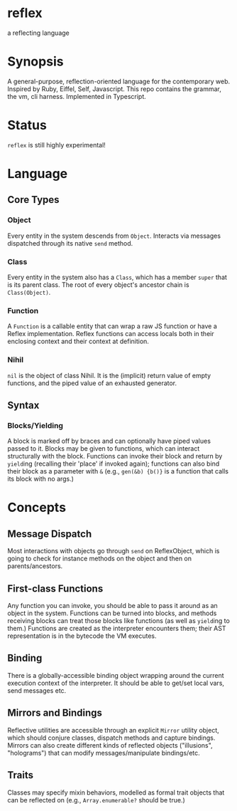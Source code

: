 # reflex
a reflecting language

# Synopsis
A general-purpose, reflection-oriented language for the contemporary web.
Inspired by Ruby, Eiffel, Self, Javascript.
This repo contains the grammar, the vm, cli harness.
Implemented in Typescript.

# Status
`reflex` is still highly experimental!

# Language
## Core Types
### Object
Every entity in the system descends from `Object`.
Interacts via messages dispatched through its native `send` method.
### Class
Every entity in the system also has a `Class`, which has a member `super` that is its parent class. The root of every object's ancestor chain is `Class(Object)`.
### Function
A `Function` is a callable entity that can wrap a raw JS function or have a Reflex implementation.
Reflex functions can access locals both in their enclosing context and their context at definition.
### Nihil
`nil` is the object of class Nihil.
It is the (implicit) return value of empty functions, and the piped value of an exhausted generator.
## Syntax
### Blocks/Yielding
A block is marked off by braces and can optionally have piped values passed to it.
Blocks may be given to functions, which can interact structurally with the block.
Functions can invoke their block and return by `yield`ing (recalling their 'place' if invoked again);
functions can also bind their block as a parameter with `&`
(e.g., `gen(&b) {b()}` is a function that calls its block with no args.)

# Concepts
## Message Dispatch
Most interactions with objects go through `send` on ReflexObject, which is going to check for instance 
methods on the object and then on parents/ancestors.

## First-class Functions
Any function you can invoke, you should be able to pass it around as an object in the system.
Functions can be turned into blocks, and methods receiving blocks can treat those blocks like functions
(as well as `yield`ing to them.)
Functions are created as the interpreter encounters them; their AST representation is in the bytecode the VM executes.

## Binding
There is a globally-accessible binding object wrapping around the current execution context of the interpreter.
It should be able to get/set local vars, send messages etc.

## Mirrors and Bindings
Reflective utilities are accessible through an explicit `Mirror` utility object,
which should conjure classes, dispatch methods and capture bindings.
Mirrors can also create different kinds of reflected objects ("illusions", "holograms") that can modify messages/manipulate bindings/etc.

## Traits
Classes may specify mixin behaviors, modelled as formal trait objects that can be reflected on
(e.g., `Array.enumerable?` should be true.)
